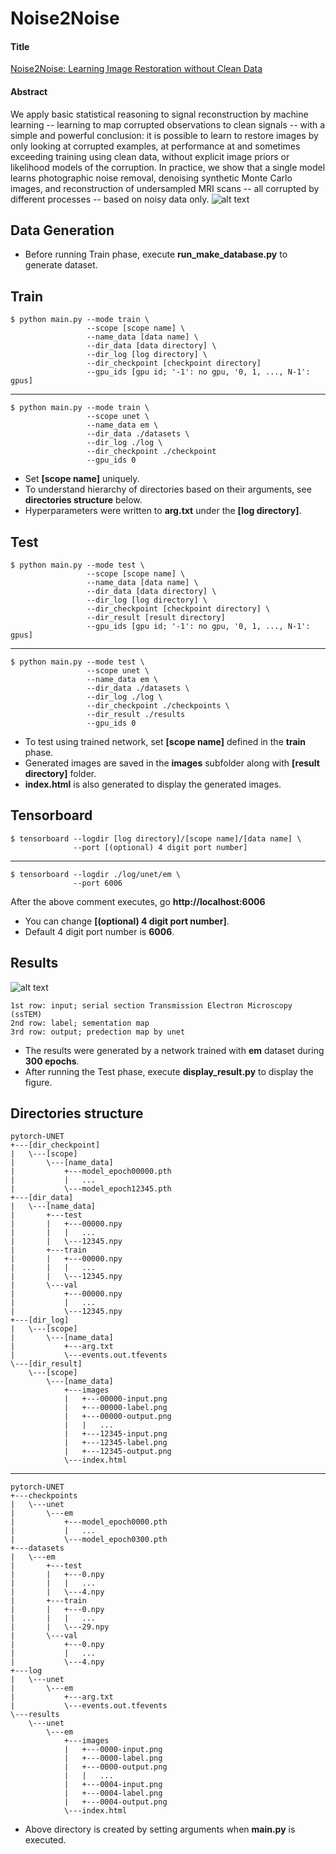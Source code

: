 # Noise2Noise

#### Title
[Noise2Noise: Learning Image Restoration without Clean Data](https://arxiv.org/abs/1803.04189)

#### Abstract
We apply basic statistical reasoning to signal reconstruction by machine learning -- learning to map corrupted observations to clean signals -- with a simple and powerful conclusion: it is possible to learn to restore images by only looking at corrupted examples, at performance at and sometimes exceeding training using clean data, without explicit image priors or likelihood models of the corruption. In practice, we show that a single model learns photographic noise removal, denoising synthetic Monte Carlo images, and reconstruction of undersampled MRI scans -- all corrupted by different processes -- based on noisy data only.
![alt text](./img/paper1.png "Novelty of Noise2Noise")

## Data Generation
* Before running Train phase, execute **run_make_database.py** to generate dataset. 

## Train
    $ python main.py --mode train \
                     --scope [scope name] \
                     --name_data [data name] \
                     --dir_data [data directory] \
                     --dir_log [log directory] \
                     --dir_checkpoint [checkpoint directory]
                     --gpu_ids [gpu id; '-1': no gpu, '0, 1, ..., N-1': gpus]
---
    $ python main.py --mode train \
                     --scope unet \
                     --name_data em \
                     --dir_data ./datasets \
                     --dir_log ./log \
                     --dir_checkpoint ./checkpoint
                     --gpu_ids 0

* Set **[scope name]** uniquely.
* To understand hierarchy of directories based on their arguments, see **directories structure** below. 
* Hyperparameters were written to **arg.txt** under the **[log directory]**.


## Test
    $ python main.py --mode test \
                     --scope [scope name] \
                     --name_data [data name] \
                     --dir_data [data directory] \
                     --dir_log [log directory] \
                     --dir_checkpoint [checkpoint directory] \
                     --dir_result [result directory]
                     --gpu_ids [gpu id; '-1': no gpu, '0, 1, ..., N-1': gpus]
---
    $ python main.py --mode test \
                     --scope unet \
                     --name_data em \
                     --dir_data ./datasets \
                     --dir_log ./log \
                     --dir_checkpoint ./checkpoints \
                     --dir_result ./results
                     --gpu_ids 0

* To test using trained network, set **[scope name]** defined in the **train** phase.
* Generated images are saved in the **images** subfolder along with **[result directory]** folder.
* **index.html** is also generated to display the generated images.  


## Tensorboard
    $ tensorboard --logdir [log directory]/[scope name]/[data name] \
                  --port [(optional) 4 digit port number]
---
    $ tensorboard --logdir ./log/unet/em \
                  --port 6006
                  
After the above comment executes, go **http://localhost:6006**

* You can change **[(optional) 4 digit port number]**.
* Default 4 digit port number is **6006**.


## Results
![alt text](./img/results.png "Segmentation Images by unet")

    1st row: input; serial section Transmission Electron Microscopy (ssTEM) 
    2nd row: label; sementation map
    3rd row: output; predection map by unet

* The results were generated by a network trained with **em** dataset during **300 epochs**.
* After running the Test phase, execute **display_result.py** to display the figure.

## Directories structure
    pytorch-UNET
    +---[dir_checkpoint]
    |   \---[scope]
    |       \---[name_data]
    |           +---model_epoch00000.pth
    |           |   ...
    |           \---model_epoch12345.pth
    +---[dir_data]
    |   \---[name_data]
    |       +---test
    |       |   +---00000.npy
    |       |   |   ...
    |       |   \---12345.npy
    |       +---train
    |       |   +---00000.npy
    |       |   |   ...
    |       |   \---12345.npy
    |       \---val
    |           +---00000.npy
    |           |   ...
    |           \---12345.npy
    +---[dir_log]
    |   \---[scope]
    |       \---[name_data]
    |           +---arg.txt
    |           \---events.out.tfevents
    \---[dir_result]
        \---[scope]
            \---[name_data]
                +---images
                |   +---00000-input.png
                |   +---00000-label.png
                |   +---00000-output.png
                |   |   ...
                |   +---12345-input.png
                |   +---12345-label.png
                |   +---12345-output.png
                \---index.html

---

    pytorch-UNET
    +---checkpoints
    |   \---unet
    |       \---em
    |           +---model_epoch0000.pth
    |           |   ...
    |           \---model_epoch0300.pth
    +---datasets
    |   \---em
    |       +---test
    |       |   +---0.npy
    |       |   |   ...
    |       |   \---4.npy
    |       +---train
    |       |   +---0.npy
    |       |   |   ...
    |       |   \---29.npy
    |       \---val
    |           +---0.npy
    |           |   ...
    |           \---4.npy
    +---log
    |   \---unet
    |       \---em
    |           +---arg.txt
    |           \---events.out.tfevents
    \---results
        \---unet
            \---em
                +---images
                |   +---0000-input.png
                |   +---0000-label.png
                |   +---0000-output.png
                |   |   ...
                |   +---0004-input.png
                |   +---0004-label.png
                |   +---0004-output.png
                \---index.html
 
* Above directory is created by setting arguments when **main.py** is executed.               
